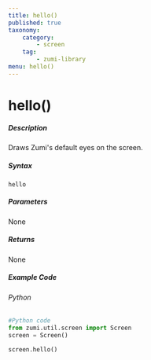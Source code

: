 ```yaml
---
title: hello()
published: true
taxonomy:
    category:
        - screen
    tag:
        - zumi-library
menu: hello()
---
```


# hello()

##### Description
Draws Zumi's default eyes on the screen.

##### Syntax
```hello```<br />

##### Parameters
None

##### Returns
None

##### Example Code
###### Python
```python
#Python code
from zumi.util.screen import Screen 
screen = Screen()

screen.hello()
```